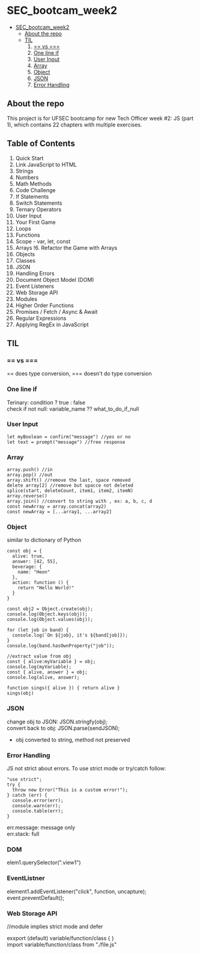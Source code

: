 # SEC_bootcam_week2
- [SEC_bootcam_week2](#sec-bootcam-week2)
  * [About the repo](#about-the-repo)
  * [TIL](#til)
    1. [== vs ===](#---vs----)
    2. [One line if](#one-line-if)
    3. [User Input](#user-input)
    4. [Array](#array)
    5. [Object](#object)
    6. [JSON](#json)
    7. [Error Handling](#error-handling)

## About the repo
This project is for UFSEC bootcamp for new Tech Officer week #2: JS (part 1), which contains 22 chapters with multiple exercises.
## Table of Contents
1. Quick Start
2. Link JavaScript to HTML
3. Strings
4. Numbers
5. Math Methods
6. Code Challenge
7. If Statements
8. Switch Statements
9. Ternary Operators
10. User Input
11. Your First Game
12. Loops
13. Functions
14. Scope - var, let, const
15. Arrays
!6. Refactor the Game with Arrays
17. Objects
18. Classes
19. JSON
20. Handling Errors
21. Document Object Model (DOM)
22. Event Listeners
23. Web Storage API
24. Modules
25. Higher Order Functions
26. Promises / Fetch / Async & Await
27. Regular Expressions
28. Applying RegEx in JavaScript
## TIL
### == vs ===
== does type conversion, === doesn't do type conversion
### One line if
Terinary: condition ? true : false   
check if not null: variable_name ?? what_to_do_if_null
### User Input
```
let myBoolean = confirm("message") //yes or no
let text = prompt("message") //free response
```
### Array
```
array.push() //in   
array.pop() //out
array.shift() //remove the last, space removed
delete array[2] //remove but spacce not deleted
splice(start, deleteCount, item1, item2, itemN)    
array.reverse()   
array.join() //convert to string with , ex: a, b, c, d   
const newArray = array.concat(array2)   
const newArray = [...array1, ...array2]
```
### Object
similar to dictionary of Python
```
const obj = {
  alive: true,
  answer: [42, 55],
  beverage: {
    name: "Heon"
  },
  action: function () {
    return "Hello World!"
  }
}

const obj2 = Object.create(obj);
console.log(Object.keys(obj));
console.log(Object.values(obj));

for (let job in band) {
  console.log(`On ${job}, it's ${band[job]});
}
console.log(band.hasOwnProperty("job"));

//extract value from obj
const { alive:myVariable } = obj;
console.log(myVariable);
const { alive, answer } = obj;
console.log(alive, answer);

function sings({ alive }) { return alive }
sings(obj)
```
### JSON
change obj to JSON: JSON.stringfy(obj);   
convert back to obj: JSON.parse(sendJSON);   
* obj converted to string, method not preserved

### Error Handling
JS not strict about errors. To use strict mode or try/catch follow:
```
"use strict";   
try {
  throw new Error("This is a custom error!");
} catch (err) {
  console.error(err);
  console.warn(err);
  console.table(err);
}
```
err.message: message only   
err.stack: full
### DOM
elem1.querySelector(".view1")

### EventListner
element1.addEventListener("click", function, uncapture);   
event.preventDefault();

### Web Storage API
<script defer src="main.js></script> -> wait until body loaded   
session/localStorage.setItem("mySessionStore", JSON.stringify(myArray));   
const mySessionData = JSON.parse(sessionStorage.getItem("mySessionStore"));   
console.log(mySessionData);

### Module
<script type="module" src="main.js"></script> //module implies strict mode and defer   
exxport (default) variable/function/class { }   
import variable/function/class from "./file.js"
